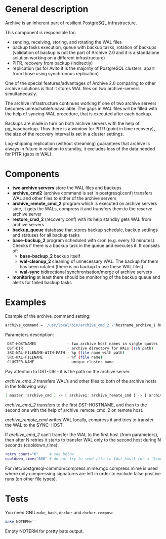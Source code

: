 # General description

Archive is an inherent part of resilient PostgreSQL infrastructure.

This component is responsible for:
- sending, receiving, storing, and rotating the WAL files
- backup tasks execution, queue with backup tasks, rotation of backups (validation of backup is not the part of Archive 2.0 and it is a standalone solution working on a different infrastructure)
- PITR, recovery from backup (indirectly)
- replication (as for Avito it is the majority of PostgreSQL clusters, apart from those using synchronous replication)

One of the special features/advantages of Archive 2.0 comparing to other archive solutions is that it stores WAL files on two archive-servers simultaneously.

The archive infrastructure continues working If one of two archive servers becomes unreachable/unavailable. The gaps in WAL files will be filled with the help of syncing-WAL procedure, that is executed after each backup.

Backups are made in turn on both archive servers with the help of pg_basebackup. Thus there is a window for PITR (point in time recovery), the size of the recovery interval is set in a cluster settings. 

Log-shipping replication (without streaming) guarantees that archive is always in future in relation to standby, it excludes loss of the data needed for PITR (gaps in WAL).

# Components

- **two archive servers** store the WAL files and backups
- **archive_cmd2** (archive command is set in postgresql.conf) transfers WAL and other files to either of the archive servers
- **archive_remote_cmd_2** program which is executed on archive servers side, it gets the WALs, compress it and transfers them to the reserve archive server
- **restore_cmd_2** (recovery.conf) with its help standby gets WAL from archive servers
- **backup_queue** database that stores backup schedule, backup settings and statuses for all backup tasks
- **base-backup_2** program scheduled with cron (e.g. every 10 minutes). Checks if there is a backup task in the queue and executes it. It consists of:
  - **base-backup_2** backup itself
  - **wal-cleanup_2** cleaning of unnecessary WAL. The backup for them has been rotated (there is no backup to use these WAL files)
  - **wal-sync** bidirectional synchronisation/merge of archive servers
- **monitoring** at least there should be monitoring of the backup queue and alerts for failed backup tasks

# Examples

Example of the archive_command setting:

```sh
archive_command = '/usr/local/bin/archive_cmd_2 \'hostname_archive_1 hostname_archive_2\' /storage/archive_directory/ %p %f cluster_name'
```

Parameters description:
```sh
 DST-HOSTNAMES              - two archive host names in single quotes
 DST-DIR                    - archive directory for WALs (ssh path)
 SRC-WAL-FILENAME-WITH-PATH - %p (file name with path)
 SRC-WAL-FILENAME           - %f (file name)
 CLUSTER-NAME               - unique cluster name
```
Pay attention to DST-DIR - it is the path on the archive server.


*archive_cmd_2* transfers WAL’s and other files to both of the archive hosts in the following way:
```sh
[ master: archive_cmd ] -> [ archive1: archive_remote_cmd ] -> [ archive2: scp ]
```
*archive_cmd_2* transfers to the first DST-HOSTNAME, and then to the second one with the help of archive_remote_cmd_2 on remote host.

*archive_remote_cmd* writes WAL locally, compress it and tries to transfer the WAL to the SYNC-HOST.

If *archive_cmd_2* can’t transfer the WAL to the first host (from parameters), then after N retries it starts to transfer WAL only to the second host during N seconds (cooldown_time):
```sh
retry_count="6"     # see below
cooldown_time="600" # do not try to send file to $dst_host1 for a '$cooldown_time' seconds after '$retry_count' attempts
```

For /etc/postgresql-common/compress.mime.mgc compress.mime is used where only compressing signatures are left in order to exclude false positive runs (on other file types).

# Tests

You need GNU `make`, `bash`, `docker` and `docker-compose`.
```sh
make NOTERM=''
```
Empty NOTERM for pretty bats output.
